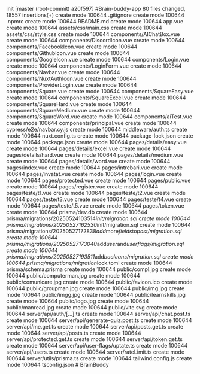 init
[ m a s t e r   ( r o o t - c o m m i t )   a 2 0 f 5 9 7 ]   # B r a i n - b u d d y - a p p  
   8 0   f i l e s   c h a n g e d ,   1 8 5 5 7   i n s e r t i o n s ( + )  
   c r e a t e   m o d e   1 0 0 6 4 4   . g i t i g n o r e  
   c r e a t e   m o d e   1 0 0 6 4 4   . n p m r c  
   c r e a t e   m o d e   1 0 0 6 4 4   R E A D M E . m d  
   c r e a t e   m o d e   1 0 0 6 4 4   a p p . v u e  
   c r e a t e   m o d e   1 0 0 6 4 4   a s s e t s / c s s / m a i n . c s s  
   c r e a t e   m o d e   1 0 0 6 4 4   a s s e t s / c s s / s t y l e . c s s  
   c r e a t e   m o d e   1 0 0 6 4 4   c o m p o n e n t s / A I C h a t B o x . v u e  
   c r e a t e   m o d e   1 0 0 6 4 4   c o m p o n e n t s / D i s c o r d I c o n . v u e  
   c r e a t e   m o d e   1 0 0 6 4 4   c o m p o n e n t s / F a c e b o o k I c o n . v u e  
   c r e a t e   m o d e   1 0 0 6 4 4   c o m p o n e n t s / G i t h u b I c o n . v u e  
   c r e a t e   m o d e   1 0 0 6 4 4   c o m p o n e n t s / G o o g l e I c o n . v u e  
   c r e a t e   m o d e   1 0 0 6 4 4   c o m p o n e n t s / L o g i n . v u e  
   c r e a t e   m o d e   1 0 0 6 4 4   c o m p o n e n t s / L o g i n F o r m . v u e  
   c r e a t e   m o d e   1 0 0 6 4 4   c o m p o n e n t s / N a v b a r . v u e  
   c r e a t e   m o d e   1 0 0 6 4 4   c o m p o n e n t s / N u x t A u t h I c o n . v u e  
   c r e a t e   m o d e   1 0 0 6 4 4   c o m p o n e n t s / P r o v i d e r L o g i n . v u e  
   c r e a t e   m o d e   1 0 0 6 4 4   c o m p o n e n t s / S q u a r e . v u e  
   c r e a t e   m o d e   1 0 0 6 4 4   c o m p o n e n t s / S q u a r e E a s y . v u e  
   c r e a t e   m o d e   1 0 0 6 4 4   c o m p o n e n t s / S q u a r e E x c e l . v u e  
   c r e a t e   m o d e   1 0 0 6 4 4   c o m p o n e n t s / S q u a r e H a r d . v u e  
   c r e a t e   m o d e   1 0 0 6 4 4   c o m p o n e n t s / S q u a r e M e d i u m . v u e  
   c r e a t e   m o d e   1 0 0 6 4 4   c o m p o n e n t s / S q u a r e W o r d . v u e  
   c r e a t e   m o d e   1 0 0 6 4 4   c o m p o n e n t s / a i T e s t . v u e  
   c r e a t e   m o d e   1 0 0 6 4 4   c o m p o n e n t s / p r i n c i p a l . v u e  
   c r e a t e   m o d e   1 0 0 6 4 4   c y p r e s s / e 2 e / n a v b a r . c y . j s  
   c r e a t e   m o d e   1 0 0 6 4 4   m i d d l e w a r e / a u t h . t s  
   c r e a t e   m o d e   1 0 0 6 4 4   n u x t . c o n f i g . t s  
   c r e a t e   m o d e   1 0 0 6 4 4   p a c k a g e - l o c k . j s o n  
   c r e a t e   m o d e   1 0 0 6 4 4   p a c k a g e . j s o n  
   c r e a t e   m o d e   1 0 0 6 4 4   p a g e s / d e t a i l s / e a s y . v u e  
   c r e a t e   m o d e   1 0 0 6 4 4   p a g e s / d e t a i l s / e x c e l . v u e  
   c r e a t e   m o d e   1 0 0 6 4 4   p a g e s / d e t a i l s / h a r d . v u e  
   c r e a t e   m o d e   1 0 0 6 4 4   p a g e s / d e t a i l s / m e d i u m . v u e  
   c r e a t e   m o d e   1 0 0 6 4 4   p a g e s / d e t a i l s / w o r d . v u e  
   c r e a t e   m o d e   1 0 0 6 4 4   p a g e s / i n d e x . v u e  
   c r e a t e   m o d e   1 0 0 6 4 4   p a g e s / i n t r e b a r i . v u e  
   c r e a t e   m o d e   1 0 0 6 4 4   p a g e s / i n v a t a t . v u e  
   c r e a t e   m o d e   1 0 0 6 4 4   p a g e s / l o g i n . v u e  
   c r e a t e   m o d e   1 0 0 6 4 4   p a g e s / p r o t e c t e d . v u e  
   c r e a t e   m o d e   1 0 0 6 4 4   p a g e s / p u b l i c . v u e  
   c r e a t e   m o d e   1 0 0 6 4 4   p a g e s / r e g i s t e r . v u e  
   c r e a t e   m o d e   1 0 0 6 4 4   p a g e s / t e s t e / t 1 . v u e  
   c r e a t e   m o d e   1 0 0 6 4 4   p a g e s / t e s t e / t 2 . v u e  
   c r e a t e   m o d e   1 0 0 6 4 4   p a g e s / t e s t e / t 3 . v u e  
   c r e a t e   m o d e   1 0 0 6 4 4   p a g e s / t e s t e / t 4 . v u e  
   c r e a t e   m o d e   1 0 0 6 4 4   p a g e s / t e s t e / t 5 . v u e  
   c r e a t e   m o d e   1 0 0 6 4 4   p a g e s / t o k e n . v u e  
   c r e a t e   m o d e   1 0 0 6 4 4   p r i s m a / d e v . d b  
   c r e a t e   m o d e   1 0 0 6 4 4   p r i s m a / m i g r a t i o n s / 2 0 2 5 0 5 2 4 1 0 3 5 1 4 _ i n i t / m i g r a t i o n . s q l  
   c r e a t e   m o d e   1 0 0 6 4 4   p r i s m a / m i g r a t i o n s / 2 0 2 5 0 5 2 7 1 6 2 5 3 0 _ i n i t / m i g r a t i o n . s q l  
   c r e a t e   m o d e   1 0 0 6 4 4   p r i s m a / m i g r a t i o n s / 2 0 2 5 0 5 2 7 1 7 2 8 3 8 _ a d d _ m o r e _ f i e l d s _ t o _ p o s t / m i g r a t i o n . s q l  
   c r e a t e   m o d e   1 0 0 6 4 4   p r i s m a / m i g r a t i o n s / 2 0 2 5 0 5 2 7 1 7 3 0 4 0 _ a d d _ u s e r _ a n d _ u s e r f l a g s / m i g r a t i o n . s q l  
   c r e a t e   m o d e   1 0 0 6 4 4   p r i s m a / m i g r a t i o n s / 2 0 2 5 0 5 2 7 1 9 3 5 1 1 _ a d d _ b o o l e a n s / m i g r a t i o n . s q l  
   c r e a t e   m o d e   1 0 0 6 4 4   p r i s m a / m i g r a t i o n s / m i g r a t i o n _ l o c k . t o m l  
   c r e a t e   m o d e   1 0 0 6 4 4   p r i s m a / s c h e m a . p r i s m a  
   c r e a t e   m o d e   1 0 0 6 4 4   p u b l i c / c o m p l . j p g  
   c r e a t e   m o d e   1 0 0 6 4 4   p u b l i c / c o m p u t e r m a n . j p g  
   c r e a t e   m o d e   1 0 0 6 4 4   p u b l i c / c o m u n i c a r e . j p g  
   c r e a t e   m o d e   1 0 0 6 4 4   p u b l i c / f a v i c o n . i c o  
   c r e a t e   m o d e   1 0 0 6 4 4   p u b l i c / g r o u p m a n . j p g  
   c r e a t e   m o d e   1 0 0 6 4 4   p u b l i c / i m g . j p g  
   c r e a t e   m o d e   1 0 0 6 4 4   p u b l i c / i m g g . j p g  
   c r e a t e   m o d e   1 0 0 6 4 4   p u b l i c / l e a r n s k i l l s . j p g  
   c r e a t e   m o d e   1 0 0 6 4 4   p u b l i c / l o g o . j p g  
   c r e a t e   m o d e   1 0 0 6 4 4   p u b l i c / m a n r e a d . j p g  
   c r e a t e   m o d e   1 0 0 6 4 4   p u b l i c / v i t e . s v g  
   c r e a t e   m o d e   1 0 0 6 4 4   s e r v e r / a p i / a u t h / [ . . . ] . t s  
   c r e a t e   m o d e   1 0 0 6 4 4   s e r v e r / a p i / c h a t . p o s t . t s  
   c r e a t e   m o d e   1 0 0 6 4 4   s e r v e r / a p i / g e n e r a t e - q u i z . p o s t . t s  
   c r e a t e   m o d e   1 0 0 6 4 4   s e r v e r / a p i / m e . g e t . t s  
   c r e a t e   m o d e   1 0 0 6 4 4   s e r v e r / a p i / p o s t s . g e t . t s  
   c r e a t e   m o d e   1 0 0 6 4 4   s e r v e r / a p i / p o s t s . t s  
   c r e a t e   m o d e   1 0 0 6 4 4   s e r v e r / a p i / p r o t e c t e d . g e t . t s  
   c r e a t e   m o d e   1 0 0 6 4 4   s e r v e r / a p i / t o k e n . g e t . t s  
   c r e a t e   m o d e   1 0 0 6 4 4   s e r v e r / a p i / u s e r - f l a g s / u p t a t e . t s  
   c r e a t e   m o d e   1 0 0 6 4 4   s e r v e r / a p i / u s e r s . t s  
   c r e a t e   m o d e   1 0 0 6 4 4   s e r v e r / r a t e L i m i t . t s  
   c r e a t e   m o d e   1 0 0 6 4 4   s e r v e r / u t i l s / p r i s m a . t s  
   c r e a t e   m o d e   1 0 0 6 4 4   t a i l w i n d . c o n f i g . j s  
   c r e a t e   m o d e   1 0 0 6 4 4   t s c o n f i g . j s o n  
 #   B r a i n B u d d y  
 